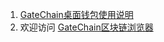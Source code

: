 
1. [GateChain桌面钱包使用说明](../../integration/gatechain-wallet/index.md)
2. 欢迎访问 <a href="https://gatescan.org/" target="_blank">GateChain区块链浏览器</a>
